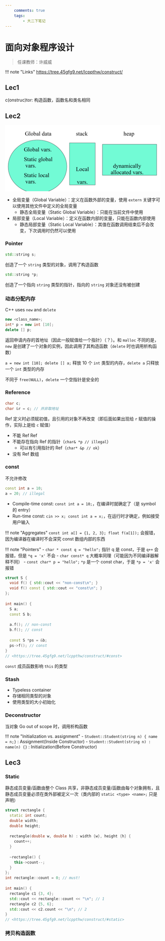 ```yaml
---
    comments: true
    tags:
        - 大二下笔记
---
```


# 面向对象程序设计

> 任课教师：许威威

!!! note "Links"
    <https://tree.45gfg9.net/lcppthw/construct/>

## Lec1

c(onstruc)tor: 构造函数，函数名和类名相同

## Lec2

![](./assets/oop1.png)

- 全局变量（Global Variable）：定义在函数外部的变量，使用 `extern` 关键字可以使用其他文件中定义的全局变量
    - 静态全局变量（Static Global Variable）：只能在当前文件中使用
- 局部变量（Local Variable）：定义在函数内部的变量，只能在函数内部使用
    - 静态局部变量（Static Local Variable）：其值在函数调用结束后不会改变，下次调用时仍然可以使用

### Pointer

```c++
std::string s;
```

创造了一个 `string` 类型的对象，调用了构造函数

```c++
std::string *p;
```

创造了一个指向 `string` 类型的指针，指向的 `string` 对象还没有被创建

### 动态分配内存

C++ uses `new` and `delete`

```c++
new <class_name>;
int* p = new int [10];
delete [] p;
```

返回申请内存的首地址（因此一般赋值给一个指针）（？）。和 `malloc` 不同的是，`new` 是创建了一个对象的实例，因此调用了其构造函数（`delete` 时也调用析构函数）

`a = new int [10]; delete [] a;` 释放 10 个 `int` 类型的内存，`delete a` 只释放一个 `int` 类型的内存

不同于 `free(NULL)`，`delete` 一个空指针是安全的

### Reference

```c++
char c;
char &r = c; // 并非取地址
```

Ref 定义时必须赋初值，且引用的对象不再改变（即后面如果出现给 `r` 赋值的操作，实际上是给 `c` 赋值）

- 不能 Ref Ref
- 不能存在指向 Ref 的指针（`char& *p // illegal`）
    - 可以有引用指针的 Ref（`char* &p // ok`）
- 没有 Ref 数组

### const

不允许修改

```c++
const int a = 10;
a = 20; // illegal
```

- Compile-time const: `const int a = 10;`，在编译时就确定了（是 symbol 的 entry）
- Run-time const: `cin >> x; const int a = x;`，在运行时才确定，例如接受用户输入

!!! note "Aggregates"
    `const int a[] = {1, 2, 3}; float f(a[1]);` 会报错，因为编译器在编译时不会深究 const 数组内部的东西


!!! note "Pointers"
    - `char * const q = "hello";` 指针 q 是 const，于是 `q++` 会报错，但是 `*q = 'x'` 不会
        - `char const* q` 大概率同理（可能因为不同编译器解释不同）
    - `const char* p = "hello";` `*p` 是一个 const char，于是 `*p = 'x'` 会报错

```c++
struct S {
  void f() { std::cout << "non-const\n"; }
  void f() const { std::cout << "const\n"; }
};

int main() {
  S a;
  const S b;

  a.f(); // non-const
  b.f(); // const

  const S *ps = &b;
  ps->f(); // const
}
// <https://tree.45gfg9.net/lcppthw/construct/#const>
```

`const` 成员函数影响 `this` 的类型


### Stash

- Typeless container
- 存储相同类型的对象
- 使用类型的大小初始化

### Deconstructor

当对象 Go out of scope 时，调用析构函数

!!! note "Initialization vs. assignment"
    - `Student::Student(string n) { name = n;}` : Assignment(Inside Constructor)
    - `Student::Student(string n) : name(n) {}` : Initialization(Before Constructor)

## Lec3

### Static

静态成员变量/函数由整个 Class 共享，非静态成员变量/函数由每个对象拥有，且静态成员变量必须在类外部被定义一次（类内部的 `static <type> <name>;` 只是声明）

```c++
struct rectangle {
  static int count;
  double width;
  double height;

  rectangle(double w, double h) : width {w}, height {h} {
    count++;
  }

  ~rectangle() {
    this->count--;
  }
};
int rectangle::count = 0; // must!

int main() {
  rectangle c1 {3, 4};
  std::cout << rectangle::count << "\n"; // 1
  rectangle c2 {5, 6};
  std::cout << c2.count << "\n"; // 2
}
// <https://tree.45gfg9.net/lcppthw/construct/#static>
```

### 拷贝构造函数

